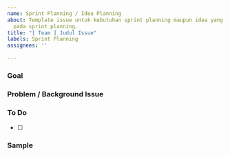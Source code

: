 ```yaml
---
name: Sprint Planning / Idea Planning
about: Template issue untuk kebutuhan sprint planning maupun idea yang akan dimasukan
  pada sprint planning.
title: "[ Team ] Judul Issue"
labels: Sprint Planning
assignees: ''

---
```


### Goal
<!--- Masukan goal -->

### Problem / Background Issue
<!--- Masukan Background problem dari issue ini / masalah menngapa kita harus melakukan improvement -->

### To Do
<!--- Masukan point-point apa yang harus di lakukan atau action itemnya -->
- [ ]

### Sample
